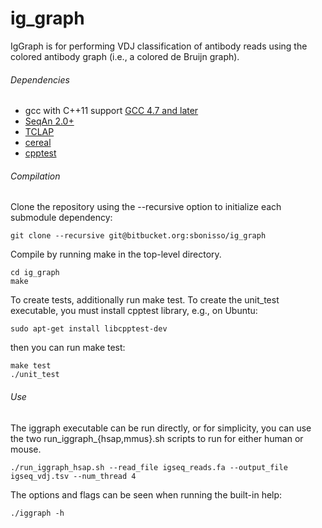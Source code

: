 ig_graph
=============

IgGraph is for performing VDJ classification of antibody reads using the colored antibody graph (i.e., a colored de Bruijn graph).

###### Dependencies
* gcc with C++11 support [GCC 4.7 and later](https://gcc.gnu.org/projects/cxx0x.html)
* [SeqAn 2.0+](http://packages.seqan.de/)
* [TCLAP](http://tclap.sourceforge.net/)
* [cereal](https://github.com/USCiLab/cereal)
* [cpptest](http://cpptest.sourceforge.net/)

###### Compilation

Clone the repository using the --recursive option to initialize each submodule dependency:

```
git clone --recursive git@bitbucket.org:sbonisso/ig_graph
```

Compile by running make in the top-level directory. 

```
cd ig_graph
make
```

To create tests, additionally run make test. To create the unit_test executable, you must install cpptest library, e.g., on Ubuntu:

```
sudo apt-get install libcpptest-dev
```

then you can run make test:

```
make test
./unit_test
```

###### Use

The iggraph executable can be run directly, or for simplicity, you can use the two run_iggraph_{hsap,mmus}.sh scripts to run for either human or mouse.

```
./run_iggraph_hsap.sh --read_file igseq_reads.fa --output_file igseq_vdj.tsv --num_thread 4
```

The options and flags can be seen when running the built-in help:

```
./iggraph -h
```
